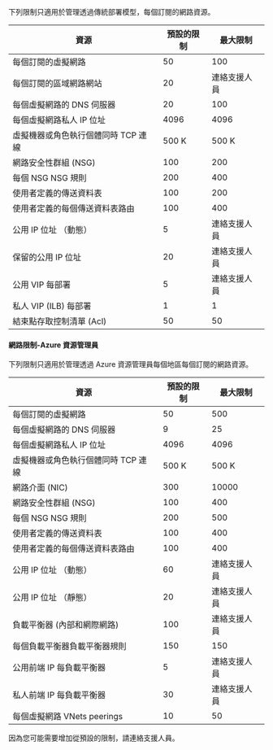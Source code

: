 下列限制只適用於管理透過傳統部署模型，每個訂閱的網路資源。

資源| 預設的限制 | 最大限制
--- | --- | --- 
每個訂閱的虛擬網路 | 50 | 100
每個訂閱的區域網路網站 | 20 | 連絡支援人員
每個虛擬網路的 DNS 伺服器 | 20 | 100
每個虛擬網路私人 IP 位址 | 4096 | 4096
虛擬機器或角色執行個體同時 TCP 連線 | 500 K | 500 K 
網路安全性群組 (NSG) | 100 | 200
每個 NSG NSG 規則 | 200 | 400
使用者定義的傳送資料表 | 100 | 200
使用者定義的每個傳送資料表路由 | 100 | 400
公用 IP 位址 （動態） | 5 | 連絡支援人員
保留的公用 IP 位址 | 20 | 連絡支援人員
公用 VIP 每部署 | 5 | 連絡支援人員
私人 VIP (ILB) 每部署 | 1 | 1
結束點存取控制清單 (Acl) | 50 | 50


#### <a name="azure-resource-manager-virtual-networking-limits"></a>網路限制-Azure 資源管理員

下列限制只適用於管理透過 Azure 資源管理員每個地區每個訂閱的網路資源。

資源| 預設的限制 | 最大限制
--- | --- | ---
每個訂閱的虛擬網路 | 50 | 500
每個虛擬網路的 DNS 伺服器 | 9 | 25
每個虛擬網路私人 IP 位址 | 4096 | 4096
虛擬機器或角色執行個體同時 TCP 連線 | 500 K |500 K
網路介面 (NIC) | 300 | 10000
網路安全性群組 (NSG) | 100 | 400
每個 NSG NSG 規則 | 200 | 500
使用者定義的傳送資料表 | 100 | 400
使用者定義的每個傳送資料表路由 | 100 | 400
公用 IP 位址 （動態） | 60 | 連絡支援人員
公用 IP 位址 （靜態） | 20 | 連絡支援人員
負載平衡器 (內部和網際網路) | 100 | 連絡支援人員
每個負載平衡器負載平衡器規則 | 150 | 150
公用前端 IP 每負載平衡器 | 5 | 連絡支援人員
私人前端 IP 每負載平衡器 | 30 | 連絡支援人員
每個虛擬網路 VNets peerings | 10 | 50

因為您可能需要增加從預設的限制，請連絡支援人員。
